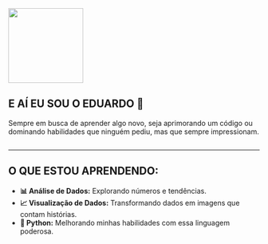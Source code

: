 <div style="display: flex; flex-wrap: wrap; align-items: center;">
  <img src="https://orhun.dev/img/crow.png" style="max-width: 100%; height: auto; margin-right: 20px;" width="150" />
   
  <div>
    <h2>E AÍ EU SOU O EDUARDO 🍷</h2>
    <p>Sempre em busca de aprender algo novo, seja aprimorando um código ou dominando habilidades que ninguém pediu, mas que sempre impressionam.</p>
  </div>
</div>

---

## O QUE ESTOU APRENDENDO:

- **📊 Análise de Dados:** Explorando números e tendências.
- **📈 Visualização de Dados:** Transformando dados em imagens que contam histórias.
- **🐍 Python:** Melhorando minhas habilidades com essa linguagem poderosa.
